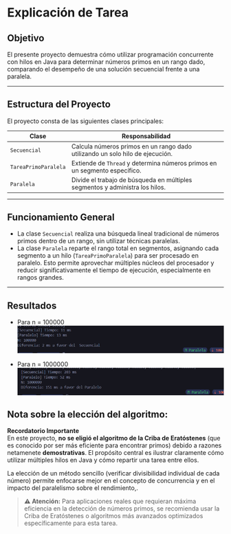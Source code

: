 #  Explicación de Tarea



## Objetivo 
El presente proyecto demuestra cómo utilizar programación concurrente con hilos en Java para determinar números primos en un rango dado, comparando el desempeño de una solución secuencial frente a una paralela.

---

## Estructura del Proyecto

El proyecto consta de las siguientes clases principales:

| Clase             | Responsabilidad                                                              |
|-------------------|------------------------------------------------------------------------------|
| `Secuencial`      | Calcula números primos en un rango dado utilizando un solo hilo de ejecución.|
| `TareaPrimoParalela`      | Extiende de `Thread` y determina números primos en un segmento específico.   |
| `Paralela`        | Divide el trabajo de búsqueda en múltiples segmentos y administra los hilos. |

---

## Funcionamiento General

- La clase `Secuencial` realiza una búsqueda lineal tradicional de números primos dentro de un rango, sin utilizar técnicas paralelas.
- La clase `Paralela` reparte el rango total en segmentos, asignando cada segmento a un hilo (`TareaPrimoParalela`) para ser procesado en paralelo. Esto permite aprovechar múltiples núcleos del procesador y reducir significativamente el tiempo de ejecución, especialmente en rangos grandes.


---

## Resultados

- Para n = 100000
![Resultado 1](public/resultado2.png)

- Para n = 1000000
![Resultado 2](public/resultado1.png)


## Nota sobre la elección del algoritmo:

**Recordatorio Importante**  
En este proyecto, **no se eligió el algoritmo de la Criba de Eratóstenes** (que es conocido por ser más eficiente para encontrar primos) debido a razones netamenete **demostrativas**. El propósito central es ilustrar claramente cómo utilizar múltiples hilos en Java y cómo repartir una tarea entre ellos.

La elección de un método sencillo (verificar divisibilidad individual de cada número) permite enfocarse mejor en el concepto de concurrencia y en el impacto del paralelismo sobre el rendimiento,.

> **⚠️ Atención:** Para aplicaciones reales que requieran máxima eficiencia en la detección de números primos, se recomienda usar la Criba de Eratóstenes o algoritmos más avanzados optimizados específicamente para esta tarea.

